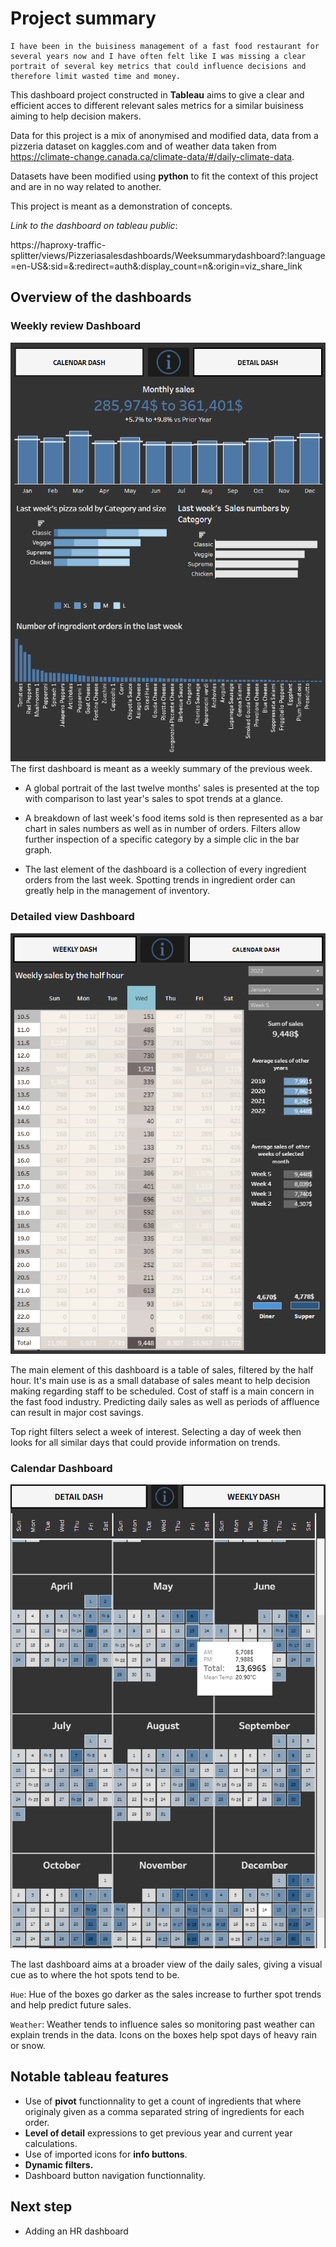 # Project summary

    I have been in the buisiness management of a fast food restaurant for several years now and I have often felt like I was missing a clear portrait of several key metrics that could influence decisions and therefore limit wasted time and money.

This dashboard project constructed in **Tableau** aims to give a clear and efficient acces to different relevant sales metrics for a similar buisiness aiming to help decision makers.

Data for this project is a mix of anonymised and modified data, data from a pizzeria dataset on kaggles.com and of weather data taken from  https://climate-change.canada.ca/climate-data/#/daily-climate-data. 

Datasets have been modified using **python** to fit the context of this project and are in no way related to another. 


This project is meant as a demonstration of concepts.

*Link to the dashboard on tableau public*:

https://haproxy-traffic-splitter/views/Pizzeriasalesdashboards/Weeksummarydashboard?:language=en-US&:sid=&:redirect=auth&:display_count=n&:origin=viz_share_link

## Overview of the dashboards

### Weekly review Dashboard

![image](Pictures/Weekly_dash.png)
The first dashboard is meant as a weekly summary of the previous week.

- A global portrait of the last twelve months' sales is presented at the top with comparison to last year's sales to spot trends at a glance.

- A breakdown of last week's food items sold is then represented as a bar chart in sales numbers as well as in number of orders. Filters allow further inspection of a specific category by a simple clic in the bar graph.

- The last element of the dashboard is a collection of every ingredient orders from the last week. Spotting trends in ingredient order can greatly help in the management of inventory.

### Detailed view Dashboard

![image](Pictures/Detail_dash.png)

The main element of this dashboard is a table of sales, filtered by the half hour. It's main use is as a small database of sales meant to help decision making regarding staff to be scheduled. Cost of staff is a main concern in the fast food industry. Predicting daily sales as well as periods of affluence can result in major cost savings.

Top right filters select a week of interest. Selecting a day of week then looks for all similar days that could provide information on trends.

### Calendar Dashboard

![image](Pictures/Calendar_dash.png)

The last dashboard aims at a broader view of the daily sales, giving a visual cue as to where the hot spots tend to be.

```Hue```: Hue of the boxes go darker as the sales increase to further spot trends and help predict future sales.

```Weather```: Weather tends to influence sales so monitoring past weather can explain trends in the data. Icons on the boxes help spot days of heavy rain or snow. 

## Notable tableau features

- Use of **pivot** functionnality to get a count of ingredients that where originaly given as a comma separated string of ingredients for each order.
- **Level of detail** expressions to get previous year and current year calculations.
- Use of imported icons for **info buttons**.
- **Dynamic filters.**
- Dashboard button navigation functionnality.


## Next step

- Adding an HR dashboard